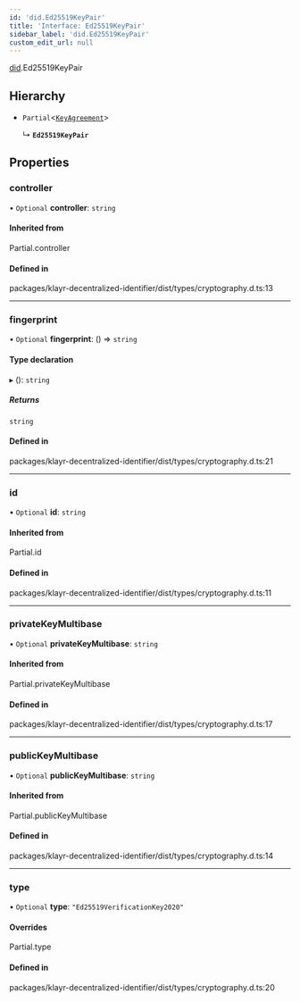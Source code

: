 ```yaml
---
id: 'did.Ed25519KeyPair'
title: 'Interface: Ed25519KeyPair'
sidebar_label: 'did.Ed25519KeyPair'
custom_edit_url: null
---
```


[did](../namespaces/did.md).Ed25519KeyPair

## Hierarchy

- `Partial`<[`KeyAgreement`](../namespaces/did.md#keyagreement)\>

  ↳ **`Ed25519KeyPair`**

## Properties

### controller

• `Optional` **controller**: `string`

#### Inherited from

Partial.controller

#### Defined in

packages/klayr-decentralized-identifier/dist/types/cryptography.d.ts:13

---

### fingerprint

• `Optional` **fingerprint**: () => `string`

#### Type declaration

▸ (): `string`

##### Returns

`string`

#### Defined in

packages/klayr-decentralized-identifier/dist/types/cryptography.d.ts:21

---

### id

• `Optional` **id**: `string`

#### Inherited from

Partial.id

#### Defined in

packages/klayr-decentralized-identifier/dist/types/cryptography.d.ts:11

---

### privateKeyMultibase

• `Optional` **privateKeyMultibase**: `string`

#### Inherited from

Partial.privateKeyMultibase

#### Defined in

packages/klayr-decentralized-identifier/dist/types/cryptography.d.ts:17

---

### publicKeyMultibase

• `Optional` **publicKeyMultibase**: `string`

#### Inherited from

Partial.publicKeyMultibase

#### Defined in

packages/klayr-decentralized-identifier/dist/types/cryptography.d.ts:14

---

### type

• `Optional` **type**: `"Ed25519VerificationKey2020"`

#### Overrides

Partial.type

#### Defined in

packages/klayr-decentralized-identifier/dist/types/cryptography.d.ts:20

